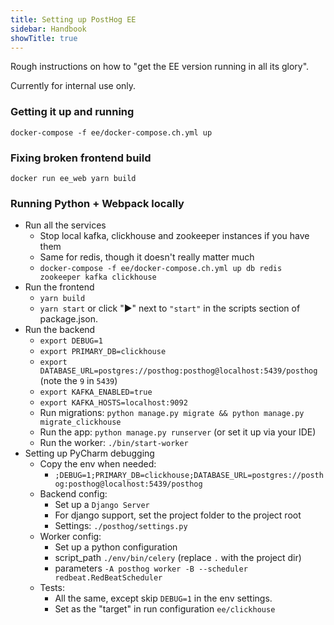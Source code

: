 ```yaml
---
title: Setting up PostHog EE
sidebar: Handbook
showTitle: true
---
```


Rough instructions on how to "get the EE version running in all its glory".

Currently for internal use only.

### Getting it up and running
`docker-compose -f ee/docker-compose.ch.yml up`

### Fixing broken frontend build
`docker run ee_web yarn build`

### Running Python + Webpack locally
- Run all the services
  - Stop local kafka, clickhouse and zookeeper instances if you have them
  - Same for redis, though it doesn't really matter much
  - `docker-compose -f ee/docker-compose.ch.yml up db redis zookeeper kafka clickhouse`
- Run the frontend
  - `yarn build`
  - `yarn start` or click "▶️" next to `"start"` in the scripts section of package.json.
- Run the backend
  - `export DEBUG=1`
  - `export PRIMARY_DB=clickhouse`
  - `export DATABASE_URL=postgres://posthog:posthog@localhost:5439/posthog` (note the `9` in `5439`)
  - `export KAFKA_ENABLED=true`
  - `export KAFKA_HOSTS=localhost:9092`
  - Run migrations: `python manage.py migrate && python manage.py migrate_clickhouse`
  - Run the app: `python manage.py runserver` (or set it up via your IDE)
  - Run the worker: `./bin/start-worker`
- Setting up PyCharm debugging
  - Copy the env when needed:
      - `;DEBUG=1;PRIMARY_DB=clickhouse;DATABASE_URL=postgres://posthog:posthog@localhost:5439/posthog`
  - Backend config:
      - Set up a `Django Server`
      - For django support, set the project folder to the project root
      - Settings: `./posthog/settings.py`
  - Worker config:
      - Set up a python configuration
      - script_path `./env/bin/celery` (replace `.` with the project dir)
      - parameters `-A posthog worker -B --scheduler redbeat.RedBeatScheduler`
  - Tests:
      - All the same, except skip `DEBUG=1` in the env settings.
      - Set as the "target" in run configuration `ee/clickhouse`
